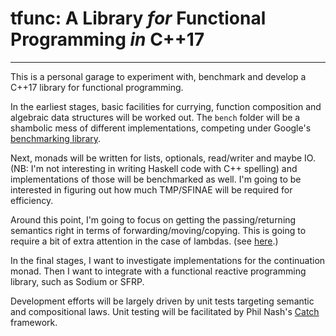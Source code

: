 # tfunc: A Library *for* Functional Programming *in* C++17

---

This is a personal garage to experiment with, benchmark and develop a C++17
library for functional programming.

In the earliest stages, basic facilities for currying, function composition and
algebraic data structures will be worked out. The `bench` folder will be a
shambolic mess of different implementations, competing under Google's [benchmarking library](https://github.com/google/benchmark).

Next, monads will be written for lists, optionals, read/writer and maybe IO.
(NB: I'm not interesting in writing Haskell code with C++ spelling) and
implementations of those will be benchmarked as well. I'm going to be interested
in figuring out how much TMP/SFINAE will be required for efficiency.

Around this point, I'm going to focus on getting the passing/returning semantics
right in terms of forwarding/moving/copying. This is going to require a bit of
extra attention in the case of lambdas. (see [here](
https://vittorioromeo.info/index/blog/capturing_perfectly_forwarded_objects_in_lambdas.html).)

In the final stages, I want to investigate implementations for the continuation
monad. Then I want to integrate with a functional reactive programming library,
such as Sodium or SFRP.

Development efforts will be largely driven by unit tests targeting semantic
 and compositional laws. Unit testing will be facilitated by Phil Nash's [Catch](https://github.com/philsquared/Catch) framework.
